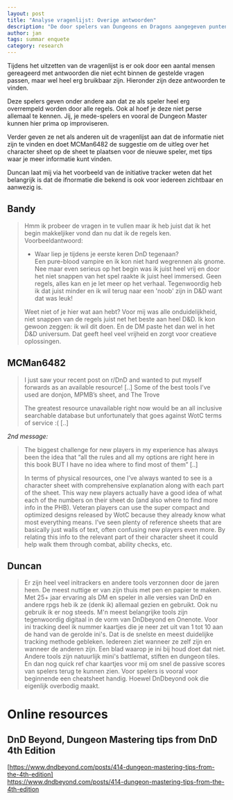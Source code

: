```yaml
---
layout: post
title: "Analyse vragenlijst: Overige antwoorden"
description: "De door spelers van Dungeons en Dragons aangegeven punten buiten de reguliere vragen."
author: jan
tags: summar enquete
category: research
---
```


Tijdens het uitzetten van de vragenlijst is er ook door een aantal mensen gereageerd met antwoorden die niet echt binnen de gestelde vragen passen, maar wel heel erg bruikbaar zijn. Hieronder zijn deze antwoorden te vinden. 

Deze spelers geven onder andere aan dat ze als speler heel erg overrempeld worden door alle regels. Ook al hoef je deze niet perse allemaal te kennen. Jij, je mede-spelers en vooral de Dungeon Master kunnen hier prima op improviseren. 

Verder geven ze net als anderen uit de vragenlijst aan dat de informatie niet zijn te vinden en doet MCMan6482 de suggestie om de uitleg over het character sheet op de sheet te plaatsen voor de nieuwe speler, met tips waar je meer informatie kunt vinden. 

Duncan laat mij via het voorbeeld van de initiative tracker weten dat het belangrijk is dat de ifnormatie die bekend is ook voor iedereen zichtbaar en aanwezig is.

## Bandy
> Hmm ik probeer de vragen in te vullen maar ik heb juist dat ik het begin makkeljiker vond dan nu dat ik de regels ken. Voorbeeldantwoord:
> 
> - Waar liep je tijdens je eerste keren DnD tegenaan?  
> Een pure-blood vampire en ik kon niet hard wegrennen als gnome. Nee maar even serieus op het begin was ik juist heel vrij en door het niet snappen van het spel raakte ik juist heel immersed. Geen regels, alles kan en je let meer op het verhaal. Tegenwoordig heb ik dat juist minder en ik wil terug naar een 'noob' zijn in D&D want dat was leuk!
> 
> Weet niet of je hier wat aan hebt? Voor mij was alle onduidelijkheid, niet snappen van de regels juist net het beste aan heel D&D. Ik kon gewoon zeggen: ik wil dit doen. En de DM paste het dan wel in het D&D universum. Dat geeft heel veel vrijheid en zorgt voor creatieve oplossingen.

## MCMan6482

> I just saw your recent post on r/DnD and wanted to put myself forwards as an available resource! [..] Some of the best tools I’ve used are donjon, MPMB’s sheet, and The Trove
> 
> The greatest resource unavailable right now would be an all inclusive searchable database but unfortunately that goes against WotC terms of service :( [..]

*2nd message:*
> The biggest challenge for new players in my experience has always been the idea that “all the rules and all my options are right here in this book BUT I have no idea where to find most of them” [..]
> 
> In terms of physical resources, one I’ve always wanted to see is a character sheet with comprehensive explanation along with each part of the sheet. This way new players actually have a good idea of what each of the numbers on their sheet do (and also where to find more info in the PHB). Veteran players can use the super compact and optimized designs released by WotC because they already know what most everything means. I’ve seen plenty of reference sheets that are basically just walls of text, often confusing new players even more. By relating this info to the relevant part of their character sheet it could help walk them through combat, ability checks, etc.


## Duncan 

> Er zijn heel veel initrackers en andere tools verzonnen door de jaren heen. De meest nuttige er van zijn thuis met pen en papier te maken. Met 25+ jaar ervaring als DM en speler in alle versies van DnD en andere rpgs heb ik ze (denk ik) allemaal gezien en gebruikt. Ook nu gebruik ik er nog steeds. M'n meest belangrijke tools zijn tegenwoordig digitaal in de vorm van DnDbeyond en Onenote. 
Voor ini tracking deel ik nummer kaartjes die je neer zet uit van 1 tot 10 aan de hand van de gerolde ini's. Dat is de snelste en meest duidelijke tracking methode gebleken. Iedereen ziet wanneer ze zelf zijn en wanneer de anderen zijn. Een blad waarop je ini bij houd doet dat niet. Andere tools zijn natuurlijk mini's battlemat, stiften en dungeon tiles. En dan nog quick ref char kaartjes voor mij om snel de passive scores van spelers terug te kunnen zien. Voor spelers is vooral voor beginnende een cheatsheet handig. Hoewel DnDbeyond ook die eigenlijk overbodig maakt.

# Online resources

## DnD Beyond, Dungeon Mastering tips from DnD 4th Edition
[https://www.dndbeyond.com/posts/414-dungeon-mastering-tips-from-the-4th-edition]  
<https://www.dndbeyond.com/posts/414-dungeon-mastering-tips-from-the-4th-edition>